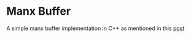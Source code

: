 # Manx Buffer
A simple manx buffer implementation in C++ as mentioned in this [post](https://www.approxion.com/circular-adventures-ix-the-poor-ring-buffer-that-had-no-tail/)
